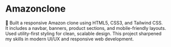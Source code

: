 # Amazonclone
🚀 Built a responsive Amazon clone using HTML5, CSS3, and Tailwind CSS. It includes a navbar, banners, product sections, and mobile-friendly layouts. Used utility-first styling for clean, scalable design. This project sharpened my skills in modern UI/UX and responsive web development.
